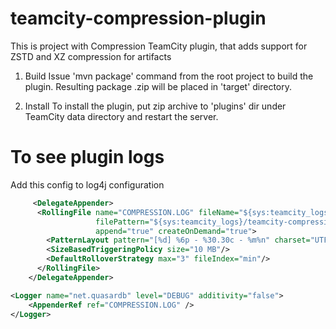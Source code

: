 # teamcity-compression-plugin

This is project with Compression TeamCity plugin, that adds support for ZSTD and XZ compression for artifacts

1. Build
   Issue 'mvn package' command from the root project to build the plugin. Resulting package <artifactId>.zip will be placed in 'target' directory.

2. Install
   To install the plugin, put zip archive to 'plugins' dir under TeamCity data directory and restart the server.

# To see plugin logs

Add this config to log4j configuration

```xml
     <DelegateAppender>
      <RollingFile name="COMPRESSION.LOG" fileName="${sys:teamcity_logs}/teamcity-compression-plugin.log"
                   filePattern="${sys:teamcity_logs}/teamcity-compression-plugin.log.%i"
                   append="true" createOnDemand="true">
        <PatternLayout pattern="[%d] %6p - %30.30c - %m%n" charset="UTF-8"/>
        <SizeBasedTriggeringPolicy size="10 MB"/>
        <DefaultRolloverStrategy max="3" fileIndex="min"/>
      </RollingFile>
    </DelegateAppender>

<Logger name="net.quasardb" level="DEBUG" additivity="false">
    <AppenderRef ref="COMPRESSION.LOG" />
</Logger>

```